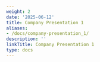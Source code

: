 ```yaml
---
weight: 2
date: '2025-06-12'
title: Company Presentation 1
aliases:
- /docs/company-presentation_1/
description: ''
linkTitle: Company Presentation 1
type: docs
---
```


